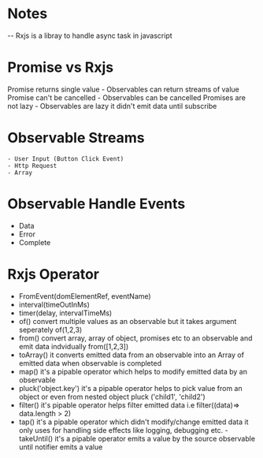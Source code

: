 # Notes
-- Rxjs is a libray to handle async task in javascript

# Promise vs Rxjs
  Promise returns single value - Observables can return streams of value
  Promise can't be cancelled   - Observables can be cancelled
  Promises are not lazy        - Observables are lazy it didn't emit data until subscribe

# Observable Streams 
    - User Input (Button Click Event)
    - Http Request
    - Array

# Observable Handle Events
   - Data
   - Error
   - Complete

# Rxjs Operator
   - FromEvent(domElementRef, eventName)
   - interval(timeOutInMs)
   - timer(delay, intervalTimeMs)
   - of() convert multiple values as an observable but it takes argument seperately of(1,2,3)
   - from() convert array, array of object, promises etc to an observable and emit data indvidually from([1,2,3])
   - toArray() it converts emitted data from an observable into an Array of emitted data when observable is completed
   - map() it's a pipable operator which helps to modify emitted data by an observable
   - pluck('object.key') it's a pipable operator helps to pick value from an object or even from nested object pluck ('child1',  'child2')
   - filter() it's pipable operator helps filter emitted data i.e filter((data)=> data.length > 2)
   - tap() it's a pipable operator which didn't modify/change emitted data it only uses for handling side effects like logging, debugging etc.
   -takeUntil() it's a pipable operator emits a value by the source observable until notifier emits a value